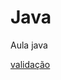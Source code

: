 # Java
Aula java 


[validação](https://www.youtube.com/watch?v=cP2x9zD9wDc&list=PLTN1gMq8EHuIimFrfOD8-Bib9Meg4pTPI&index=1&t=0s&ab_channel=ExpertosTech)

